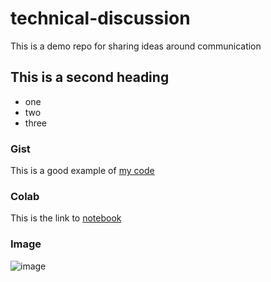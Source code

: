 # technical-discussion
This is a demo repo for sharing ideas around communication

## This is a second heading

* one
* two
* three

### Gist

This is a good example of [my code](https://gist.github.com/lplpAQP/c059c9d56938e47a14e0b54d3f1a805d)

### Colab

This is the link to [notebook](https://github.com/lplpAQP/technical-discussion/blob/main/technical_docs.ipynb)

### Image
![image](https://user-images.githubusercontent.com/23533940/211993154-43bfc6e2-e5ef-45e3-ab19-5e8b95e89291.png)
